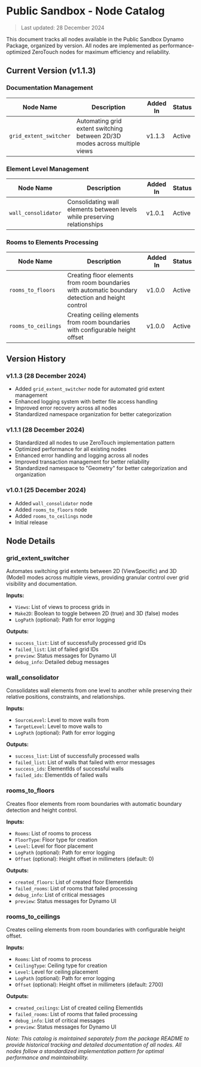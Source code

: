 # Public Sandbox - Node Catalog
> Last updated: 28 December 2024

This document tracks all nodes available in the Public Sandbox Dynamo Package, organized by version. All nodes are implemented as performance-optimized ZeroTouch nodes for maximum efficiency and reliability.

## Current Version (v1.1.3)

### Documentation Management
| Node Name | Description | Added In | Status |
|-----------|-------------|----------|---------|
| `grid_extent_switcher` | Automating grid extent switching between 2D/3D modes across multiple views | v1.1.3 | Active |

### Element Level Management
| Node Name | Description | Added In | Status |
|-----------|-------------|----------|---------|
| `wall_consolidator` | Consolidating wall elements between levels while preserving relationships | v1.0.1 | Active |

### Rooms to Elements Processing
| Node Name | Description | Added In | Status |
|-----------|-------------|----------|---------|
| `rooms_to_floors` | Creating floor elements from room boundaries with automatic boundary detection and height control | v1.0.0 | Active |
| `rooms_to_ceilings` | Creating ceiling elements from room boundaries with configurable height offset | v1.0.0 | Active |

## Version History

### v1.1.3 (28 December 2024)
- Added `grid_extent_switcher` node for automated grid extent management
- Enhanced logging system with better file access handling
- Improved error recovery across all nodes
- Standardized namespace organization for better categorization

### v1.1.1 (28 December 2024)
- Standardized all nodes to use ZeroTouch implementation pattern
- Optimized performance for all existing nodes
- Enhanced error handling and logging across all nodes
- Improved transaction management for better reliability
- Standardized namespace to "Geometry" for better categorization and organization

### v1.0.1 (25 December 2024)
- Added `wall_consolidator` node
- Added `rooms_to_floors` node
- Added `rooms_to_ceilings` node
- Initial release

## Node Details

### grid_extent_switcher
Automates switching grid extents between 2D (ViewSpecific) and 3D (Model) modes across multiple views, providing granular control over grid visibility and documentation.

**Inputs:**
- `Views`: List of views to process grids in
- `Make2D`: Boolean to toggle between 2D (true) and 3D (false) modes
- `LogPath` (optional): Path for error logging

**Outputs:**
- `success_list`: List of successfully processed grid IDs
- `failed_list`: List of failed grid IDs
- `preview`: Status messages for Dynamo UI
- `debug_info`: Detailed debug messages

### wall_consolidator
Consolidates wall elements from one level to another while preserving their relative positions, constraints, and relationships.

**Inputs:**
- `SourceLevel`: Level to move walls from
- `TargetLevel`: Level to move walls to
- `LogPath` (optional): Path for error logging

**Outputs:**
- `success_list`: List of successfully processed walls
- `failed_list`: List of walls that failed with error messages
- `success_ids`: ElementIds of successful walls
- `failed_ids`: ElementIds of failed walls

### rooms_to_floors
Creates floor elements from room boundaries with automatic boundary detection and height control.

**Inputs:**
- `Rooms`: List of rooms to process
- `FloorType`: Floor type for creation
- `Level`: Level for floor placement
- `LogPath` (optional): Path for error logging
- `Offset` (optional): Height offset in millimeters (default: 0)

**Outputs:**
- `created_floors`: List of created floor ElementIds
- `failed_rooms`: List of rooms that failed processing
- `debug_info`: List of critical messages
- `preview`: Status messages for Dynamo UI

### rooms_to_ceilings
Creates ceiling elements from room boundaries with configurable height offset.

**Inputs:**
- `Rooms`: List of rooms to process
- `CeilingType`: Ceiling type for creation
- `Level`: Level for ceiling placement
- `LogPath` (optional): Path for error logging
- `Offset` (optional): Height offset in millimeters (default: 2700)

**Outputs:**
- `created_ceilings`: List of created ceiling ElementIds
- `failed_rooms`: List of rooms that failed processing
- `debug_info`: List of critical messages
- `preview`: Status messages for Dynamo UI

*Note: This catalog is maintained separately from the package README to provide historical tracking and detailed documentation of all nodes. All nodes follow a standardized implementation pattern for optimal performance and maintainability.* 